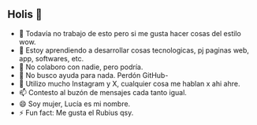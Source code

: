## Holis 👋

<!--
**Luuuuww/Luuuuww** is a ✨ _special_ ✨ repository because its `README.md` (this file) appears on your GitHub profile.
-->

- 🔭 Todavía no trabajo de esto pero si me gusta hacer cosas del estilo wow.
- 🌱 Estoy aprendiendo a desarrollar cosas tecnologicas, pj paginas web, app, softwares, etc.
- 👯 No colaboro con nadie, pero podría.
- 🤔 No busco ayuda para nada. Perdón GitHub-
- 💬 Utilizo mucho Instagram y X, cualquier cosa me hablan x ahi ahre.
- 📫 Contesto al buzón de mensajes cada tanto igual.
- 😄 Soy mujer, Lucía es mi nombre.
- ⚡ Fun fact: Me gusta el Rubius qsy.
